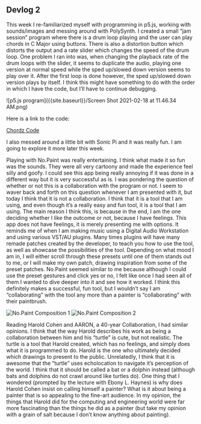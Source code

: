 ## Devlog 2

This week I re-familiarized myself with programming in p5.js, working with sounds/images and messing around with PolySynth. I created a small “jam session” program where there is a drum loop playing and the user can play chords in C Major using buttons. There is also a distortion button which distorts the output and a rate slider which changes the speed of the drum loop. One problem I ran into was, when changing the playback rate of the drum loops with the slider, it seems to duplicate the audio, playing one version at normal speed while the sped up/slowed down version seems to play over it. After the first loop is done however, the sped up/slowed down version plays by itself. I think this might have something to do with the order in which I have the code, but I’ll have to continue debugging.


![p5.js program]({{site.baseurl}}/Screen Shot 2021-02-18 at 11.46.34 AM.png)

Here is a link to the code:


[Chordz Code](https://famousshame.github.io/Drawing-Moving-and-Seeing-with-Code/chordz-code "Chordz Code")


I also messed around a little bit with Sonic Pi and it was really fun. I am going to explore it more later this week.


Playing with No.Paint was really entertaining. I think what made it so fun was the sounds. They were all very cartoony and made the experience feel silly and goofy. I could see this app being really annoying if it was done in a different way but it is very successful as is. I was pondering the question of whether or not this is a collaboration with the program or not. I seem to waver back and forth on this question whenever I am presented with it, but today I think that it is not a collaboration. I think that it is a tool that I am using, and even though it’s a really easy and fun tool, it is a tool that I am using. The main reason I think this, is because in the end, I am the one deciding whether I like the outcome or not, because I have feelings. This app does not have feelings, it is merely presenting me with options. It reminds me of when I am making music using a Digital Audio Workstation and using various VST/AU plugins. Many times plugins will have many remade patches created by the developer, to teach you how to use the tool, as well as showcase the possibilities of the tool. Depending on what mood I am in, I will either scroll through these presets until one of them stands out to me, or I will make my own patch, drawing inspiration from some of the preset patches. No.Paint seemed similar to me because although I could use the preset gestures and click yes or no, I felt like once I had seen all of them I wanted to dive deeper into it and see how it worked. I think this definitely makes a successful, fun tool, but I wouldn’t say I am “collaborating” with the tool any more than a painter is “collaborating” with their paintbrush. 


![No.Paint Composition 1]({{site.baseurl}}/IMG_C6E77F37EE14-1.jpeg)
![No.Paint Composition 2]({{site.baseurl}}/IMG_F6B3AB4846EA-1.jpeg)


Reading Harold Cohen and AARON, a 40-year Collaboration, I had similar opinions. I think that the way Harold describes his work as being a collaboration between him and his “turtle” is cute, but not realistic. The turtle is a tool that Harold created, which has no feelings, and simply does what it is programmed to do. Harold is the one who ultimately decided which drawings to present to the public. Unrelatedly, I think that it is awesome that the “turtle” uses echolocation to navigate it’s perception of the world. I think that it should be called a bat or a dolphin instead (although bats and dolphins do not crawl around like turtles do). One thing that I wondered (prompted by the lecture with Ebony L. Haynes) is why does Harold Cohen insist on calling himself a painter? What is it about being a painter that is so appealing to the fine-art audience.
In my opinion, the things that Harold did for the computing and engineering world were far more fascinating than the things he did as a painter (but take my opinion with a grain of salt because I don’t know anything about painting).
